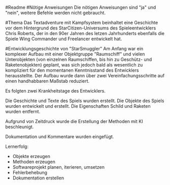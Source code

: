 #Readme
#Nötige Anweisungen
Die nötigen Anweisungen sind "ja" und "nein", weitere Befehle werden nicht gebraucht.

#Thema
Das Textadventure mit Kampfsystem beinhaltet eine Geschichte vor dem Hintergrund des StarCitizen-Universums
des Spieleentwicklers Chris Roberts, der in den 90er Jahren des letzen Jahrhunderts ebenfalls die Spiele
Wing Commander und Freelancer entwickelt hat.

#Entwicklungsgeschichte von "StarSmuggler"
Am Anfang war ein komplexer Aufbau mit einer Objektgruppe "Raumschiff" und vielen Unterobjekten (von einzelnen
Raumschiffen, bis hin zu Geschütz- und Raketenobjekten) geplant, was sich jedoch bald als wesentlich zu kompliziert für den momentanen Kenntnisstand des Entwicklers herausstellte.
Der Aufbau wurde dann über zwei Vereinfachungsschritte auf einen handhabbaren Maßstab reduziert.

Es folgten zwei Krankheitstage des Entwicklers.

Die Geschichte und Texte des Spiels wurden erstellt.
Die Objekte des Spiels wurden entwickelt und erstellt. Die Eigenschaften Schild und Raketen wurden entfernt.

Aufgrund von Zeitdruck wurde die Erstellung der Methoden mit KI beschleunigt.

Dokumentation und Kommentare wurden eingefügt.

Lernerfolg:
- Objekte erzeugen
- Methoden erzeugen
- Softwareprojekt planen, iterieren, umsetzen
- Fehlerbehebung
- Dokumentation erstellen
